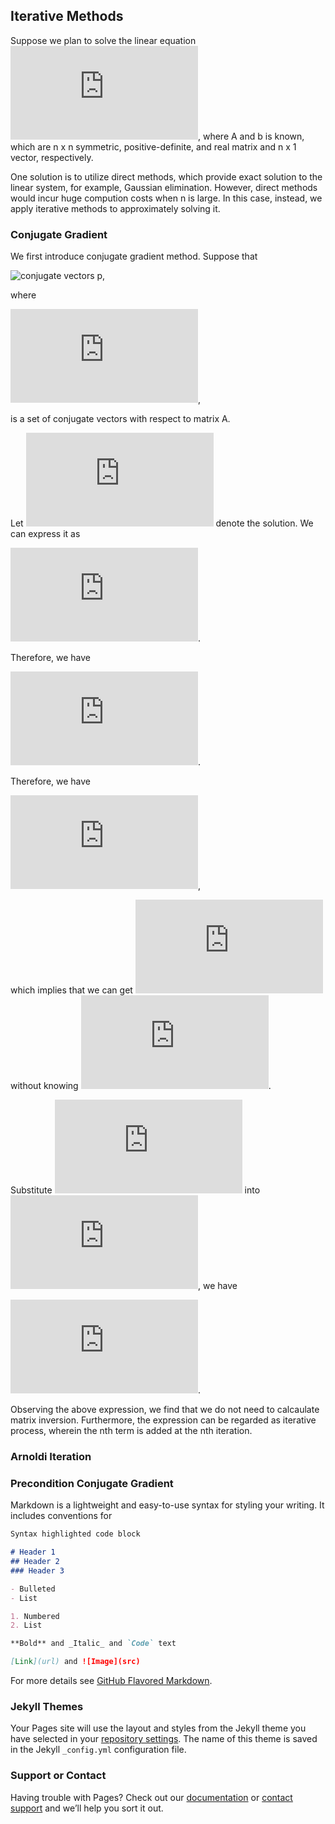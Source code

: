 ## Iterative Methods

Suppose we plan to solve the linear equation 
![Ax=b](https://latex.codecogs.com/gif.latex?%5Cbg_black%20%5Cmathbf%7BA%7D%5Cmathbf%7Bx%7D%20%3D%20%5Cmathbf%7Bb%7D),
where A and b is known, which are n x n symmetric, positive-definite, and real matrix and n x 1 vector, respectively.

One solution is to utilize direct methods, which provide exact solution to the linear system, for example, Gaussian elimination. However, direct methods would incur huge compution costs when n is large. In this case, instead, we apply iterative methods to approximately solving it.

### Conjugate Gradient

We first introduce conjugate gradient method. Suppose that 

![conjugate vectors p](https://user-images.githubusercontent.com/29106484/61144125-a4012200-a499-11e9-94a2-1b7511091de8.png),

where 

![what are conjugate vectors](https://latex.codecogs.com/gif.latex?%5Cbg_white%20%5Cmathbf%7BP_%7Bi%7D%7D%5E%7B%5Ctextup%7BT%7D%7D%5Cmathbf%7BA%7D%5Cmathbf%7BP_%7Bj%7D%7D%2C%20%5C%3B%5Cforall%20%5C%3B%5Cmathbf%7Bi%7D%20%5Cneq%20%5Cmathbf%7Bj%7D),

is a set of conjugate vectors with respect to matrix A. 

Let ![x*](https://latex.codecogs.com/gif.latex?%5Cbg_white%20%5Ctextbf%7Bx%7D%5E%7B*%7D) denote the solution. We can express it as

![x* expression](https://latex.codecogs.com/gif.latex?%5Cbg_white%20%5Ctextbf%7Bx%7D%5E%7B*%7D%20%3D%5Calpha_%7B1%7D%5Ctextbf%7BP%7D_%7B1%7D&plus;...&plus;%5Calpha_%7Bn%7D%5Ctextbf%7BP%7D_%7Bn%7D).

Therefore, we have

![x* second expressin](https://latex.codecogs.com/gif.latex?P_%7Bi%7D%5E%7BT%7DAx%5E%7B*%7D%20%3D%20P_%7Bi%7D%5E%7BT%7DA%5Cleft%20%28%20%5Calpha_%7B1%7DP_%7B1%7D&plus;...&plus;%5Calpha_%7Bn%7DP_%7Bn%7D%20%5Cright%20%29%20%3D%20%5Calpha_%7Bi%7DP_%7Bi%7D%5E%7BT%7DAP_%7Bi%7D).

Therefore, we have 

![alpha](https://latex.codecogs.com/gif.latex?%5Calpha_%7Bi%7D%20%3D%20%5Cfrac%7BP_%7Bi%7D%5E%7BT%7DAx%5E%7B*%7D%7D%7BP_%7Bi%7D%5E%7BT%7DAP_%7Bi%7D%7D%20%3D%20%5Cfrac%7BP_%7Bi%7D%5E%7BT%7Db%7D%7BP_%7Bi%7D%5E%7BT%7DAP_%7Bi%7D%7D),

which implies that we can get  ![alpha_i](https://latex.codecogs.com/gif.latex?%5Calpha_%7Bi%7D)  without knowing ![x*](https://latex.codecogs.com/gif.latex?x%5E%7B*%7D).

Substitute  ![alpha_i](https://latex.codecogs.com/gif.latex?%5Calpha_%7Bi%7D)  into ![x*](https://latex.codecogs.com/gif.latex?x%5E%7B*%7D), we have

![x* final expression](https://latex.codecogs.com/gif.latex?x%5E%7B*%7D%20%3D%20%5Csum_%7Bi%3D1%7D%5E%7Bn%7D%5Cfrac%7BP_%7Bi%7D%5E%7BT%7Db%7D%7BP_%7Bi%7D%5E%7BT%7DAP_%7Bi%7D%7DP_%7Bi%7D).

Observing the above expression, we find that we do not need to calcaulate matrix inversion. Furthermore, the expression can be regarded as iterative process, wherein the nth term is added at the nth iteration.


### Arnoldi Iteration

### Precondition Conjugate Gradient

Markdown is a lightweight and easy-to-use syntax for styling your writing. It includes conventions for

```markdown
Syntax highlighted code block

# Header 1
## Header 2
### Header 3

- Bulleted
- List

1. Numbered
2. List

**Bold** and _Italic_ and `Code` text

[Link](url) and ![Image](src)
```

For more details see [GitHub Flavored Markdown](https://guides.github.com/features/mastering-markdown/).

### Jekyll Themes

Your Pages site will use the layout and styles from the Jekyll theme you have selected in your [repository settings](https://github.com/NanmiaoWu/Iterative-Methods-for-Linear-Equations/settings). The name of this theme is saved in the Jekyll `_config.yml` configuration file.

### Support or Contact

Having trouble with Pages? Check out our [documentation](https://help.github.com/categories/github-pages-basics/) or [contact support](https://github.com/contact) and we’ll help you sort it out.
